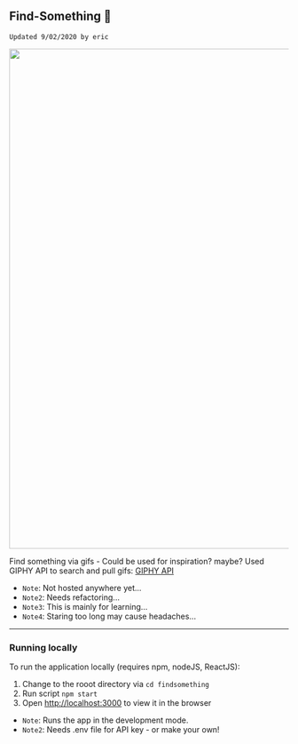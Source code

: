 ## Find-Something 📼

`Updated 9/02/2020 by eric`


<img src="./assets/sample.gif" width="900">


Find something via gifs - Could be used for inspiration? maybe?
Used GIPHY API to search and pull gifs: [GIPHY API](https://developers.giphy.com/branch/master/docs/api/)

- `Note`: Not hosted anywhere yet...
- `Note2`: Needs refactoring...
- `Note3`: This is mainly for learning...
- `Note4`: Staring too long may cause headaches...

---

### Running locally

To run the application locally (requires npm, nodeJS, ReactJS):

1. Change to the rooot directory via `cd findsomething`
2. Run script `npm start`
3. Open [http://localhost:3000](http://localhost:3000) to view it in the browser

- `Note`: Runs the app in the development mode.
- `Note2`: Needs .env file for API key - or make your own!
